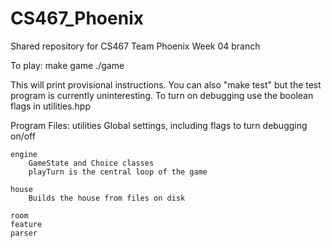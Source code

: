 # CS467_Phoenix
Shared repository for CS467 Team Phoenix Week 04 branch

To play: 
	make game
	./game

This will print provisional instructions. You can also "make test" but
the test program is currently uninteresting. To turn on debugging use
the boolean flags in utilities.hpp

Program Files:
	utilities
		Global settings, including flags to turn debugging on/off

	engine
		GameState and Choice classes
		playTurn is the central loop of the game

	house
		Builds the house from files on disk

	room
	feature
	parser
